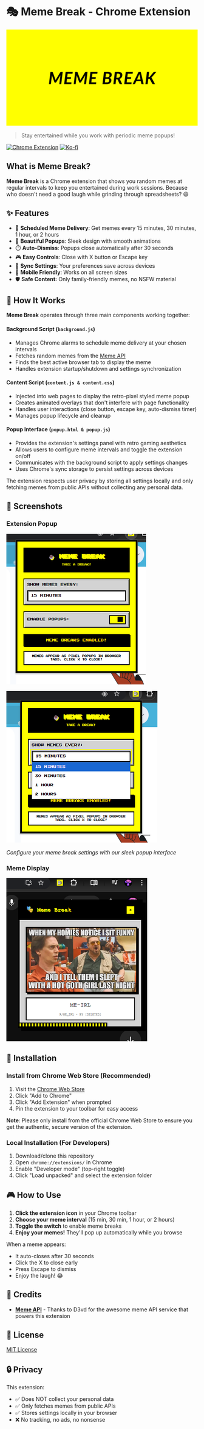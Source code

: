 # 🎭 Meme Break - Chrome Extension

![Meme Break Banner](https://github.com/mosroom/meme-break-extension/blob/main/assets/MemeBreakBanner.png)

> Stay entertained while you work with periodic meme popups!

[![Chrome Extension](https://img.shields.io/badge/Chrome-Extension-4285f4?style=for-the-badge&logo=googlechrome&logoColor=white)](https://chromewebstore.google.com/detail/meme-break/ifcpijehbbflahailmaebddhpcpkfcei)
[![Ko-fi](https://ko-fi.com/img/githubbutton_sm.svg)](https://ko-fi.com/mosroom)


## What is Meme Break?

**Meme Break** is a Chrome extension that shows you random memes at regular intervals to keep you entertained during work sessions. Because who doesn't need a good laugh while grinding through spreadsheets? 😄

## ✨ Features

- 🎯 **Scheduled Meme Delivery**: Get memes every 15 minutes, 30 minutes, 1 hour, or 2 hours
- 🎨 **Beautiful Popups**: Sleek design with smooth animations
- ⏱️ **Auto-Dismiss**: Popups close automatically after 30 seconds
- 🎮 **Easy Controls**: Close with X button or Escape key
- 💾 **Sync Settings**: Your preferences save across devices
- 📱 **Mobile Friendly**: Works on all screen sizes
- 🛡️ **Safe Content:** Only family-friendly memes, no NSFW material

## 🔧 How It Works

**Meme Break** operates through three main components working together:
#### Background Script (``background.js``)

- Manages Chrome alarms to schedule meme delivery at your chosen intervals
- Fetches random memes from the [Meme API](https://github.com/D3vd/Meme_Api)
- Finds the best active browser tab to display the meme
- Handles extension startup/shutdown and settings synchronization

#### Content Script (``content.js & content.css``)

- Injected into web pages to display the retro-pixel styled meme popup
- Creates animated overlays that don't interfere with page functionality
- Handles user interactions (close button, escape key, auto-dismiss timer)
- Manages popup lifecycle and cleanup

#### Popup Interface (``popup.html & popup.js``)

- Provides the extension's settings panel with retro gaming aesthetics
- Allows users to configure meme intervals and toggle the extension on/off
- Communicates with the background script to apply settings changes
- Uses Chrome's sync storage to persist settings across devices

The extension respects user privacy by storing all settings locally and only fetching memes from public APIs without collecting any personal data.

## 📱 Screenshots

### Extension Popup
![Extension Popup1](https://github.com/mosroom/meme-break-extension/blob/main/assets/Popup1.png)

![Extension Popup2](https://github.com/mosroom/meme-break-extension/blob/main/assets/Popup2.png)

*Configure your meme break settings with our sleek popup interface*

### Meme Display
![Meme Display](https://github.com/mosroom/meme-break-extension/blob/main/assets/MemePopup.png)

## 🚀 Installation

### Install from Chrome Web Store (Recommended)

1. Visit the [Chrome Web Store](https://chromewebstore.google.com/detail/meme-break/ifcpijehbbflahailmaebddhpcpkfcei)
2. Click "Add to Chrome"
3. Click "Add Extension" when prompted
4. Pin the extension to your toolbar for easy access

**Note**: Please only install from the official Chrome Web Store to ensure you get the authentic, secure version of the extension.

### Local Installation (For Developers)

1. Download/clone this repository
2. Open `chrome://extensions/` in Chrome
3. Enable "Developer mode" (top-right toggle)
4. Click "Load unpacked" and select the extension folder

## 🎮 How to Use

1. **Click the extension icon** in your Chrome toolbar
2. **Choose your meme interval** (15 min, 30 min, 1 hour, or 2 hours)  
3. **Toggle the switch** to enable meme breaks
4. **Enjoy your memes!** They'll pop up automatically while you browse

When a meme appears:
- It auto-closes after 30 seconds
- Click the X to close early
- Press Escape to dismiss
- Enjoy the laugh! 😂

## 🙏 Credits

- **[Meme API](https://github.com/D3vd/Meme_Api)** - Thanks to D3vd for the awesome meme API service that powers this extension

## 📄 License

[MIT License](https://github.com/mosroom/meme-break-extension/blob/main/LICENSE)

## 🔒 Privacy

This extension:
- ✅ Does NOT collect your personal data
- ✅ Only fetches memes from public APIs
- ✅ Stores settings locally in your browser
- ❌ No tracking, no ads, no nonsense
  
